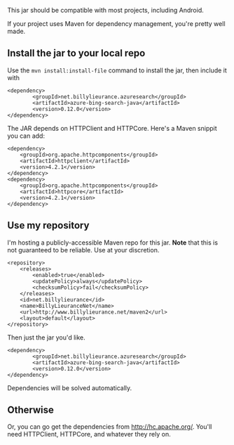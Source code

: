 This jar should be compatible with most projects, including Android.


If your project uses Maven for dependency management, you're pretty well made.


## Install the jar to your local repo ##

Use the `mvn install:install-file` command to install the jar, then include it with
```
<dependency>
    	<groupId>net.billylieurance.azuresearch</groupId>
    	<artifactId>azure-bing-search-java</artifactId>
    	<version>0.12.0</version>
</dependency>
```


The JAR depends on HTTPClient and HTTPCore.  Here's a Maven snippit you can add:

```
<dependency>
	<groupId>org.apache.httpcomponents</groupId>
	<artifactId>httpclient</artifactId>
	<version>4.2.1</version>
</dependency>
<dependency>
	<groupId>org.apache.httpcomponents</groupId>
	<artifactId>httpcore</artifactId>
	<version>4.2.1</version>
</dependency>
```

## Use my repository ##

I'm hosting a publicly-accessible Maven repo for this jar.  **Note** that this is not guaranteed to be reliable.  Use at your discretion.

```
<repository>
	<releases>
		<enabled>true</enabled>
		<updatePolicy>always</updatePolicy>
		<checksumPolicy>fail</checksumPolicy>
	</releases>
	<id>net.billylieurance</id>
	<name>BillyLieuranceNet</name>
	<url>http://www.billylieurance.net/maven2</url>
	<layout>default</layout>
</repository>

```

Then just the jar you'd like.

```
<dependency>
    	<groupId>net.billylieurance.azuresearch</groupId>
    	<artifactId>azure-bing-search-java</artifactId>
    	<version>0.12.0</version>
</dependency>
```

Dependencies will be solved automatically.


## Otherwise ##

Or, you can go get the dependencies from http://hc.apache.org/.  You'll need HTTPClient, HTTPCore, and whatever they rely on.